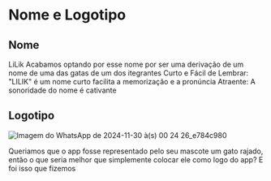 # Nome e Logotipo
## Nome
LiLik
Acabamos optando por esse nome por ser uma derivação de um nome de uma das gatas de um dos itegrantes 
Curto e Fácil de Lembrar: "LILIK" é um nome curto
facilita a memorização e a pronúncia
Atraente: A sonoridade do nome é cativante

## Logotipo
![Imagem do WhatsApp de 2024-11-30 à(s) 00 24 26_e784c980](https://github.com/user-attachments/assets/fdf2c662-1d51-4024-bd89-20df2720056d)

Queriamos que o app fosse representado pelo seu mascote um gato rajado, então o que seria melhor que simplemente colocar ele como logo do app?
E foi isso que fizemos
